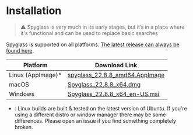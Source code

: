 # Installation

> ⚠️ Spyglass is very much in its early stages, but it’s in a place where it's
> functional and can be used to replace basic searches

Spyglass is supported on all platforms. [The latest release can always be found here][release-page].

| Platform          | Download Link |
| ----------------- | --------------------------------------------- |
| Linux (AppImage)* | [spyglass_22.8.8_amd64.AppImage][linux-link]  |
| macOS             | [Spyglass_22.8.8_x64.dmg][osx-link]           |
| Windows           | [Spyglass_22.8.8_x64_en-US.msi][windows-link] |


* : Linux builds are built & tested on the latest version of Ubuntu. If you're using
a different distro or window manager there may be some differences. Please open an issue
if you find something completely broken.

[release-page]: https://github.com/a5huynh/spyglass/releases
[linux-link]: https://github.com/a5huynh/spyglass/releases/download/v2022.8.8/spyglass_22.8.8_amd64.AppImage
[osx-link]: https://github.com/a5huynh/spyglass/releases/download/v2022.8.8/Spyglass_22.8.8_x64.dmg
[windows-link]: https://github.com/a5huynh/spyglass/releases/download/v2022.8.8/Spyglass_22.8.8_x64_en-US.msi